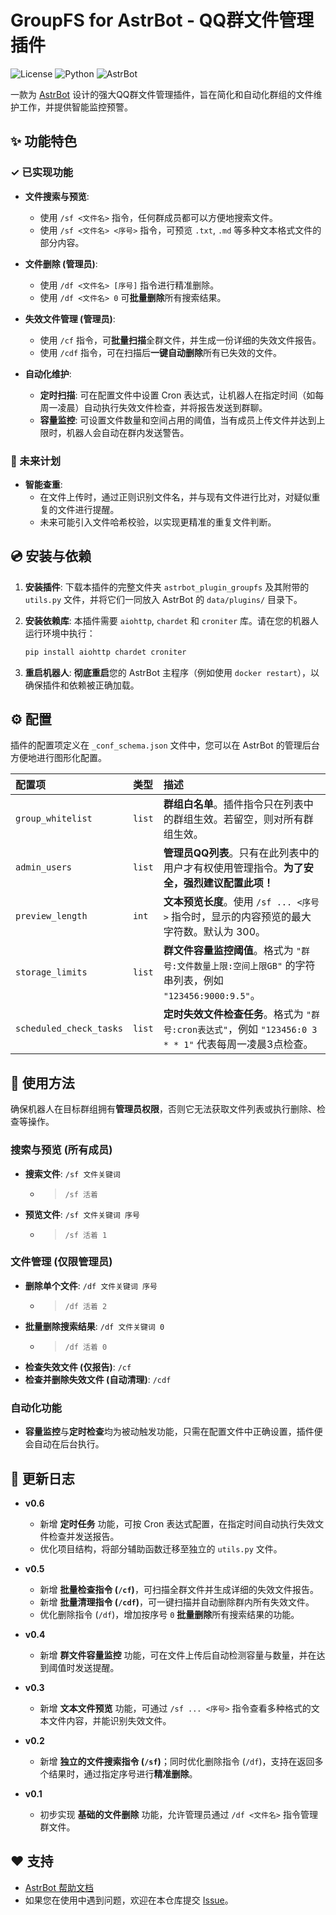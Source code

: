 # GroupFS for AstrBot - QQ群文件管理插件

![License](https://img.shields.io/badge/license-MIT-green)
![Python](https://img.shields.io/badge/python-3.10+-blue.svg)
![AstrBot](https://img.shields.io/badge/framework-AstrBot-orange)

一款为 [AstrBot](https://github.com/he0119/AstrBot) 设计的强大QQ群文件管理插件，旨在简化和自动化群组的文件维护工作，并提供智能监控预警。

## ✨ 功能特色

### ✓ 已实现功能

* **文件搜索与预览**:
  
  * 使用 `/sf <文件名>` 指令，任何群成员都可以方便地搜索文件。
  * 使用 `/sf <文件名> <序号>` 指令，可预览 `.txt`, `.md` 等多种文本格式文件的部分内容。
* **文件删除 (管理员)**:
  
  * 使用 `/df <文件名> [序号]` 指令进行精准删除。
  * 使用 `/df <文件名> 0` 可**批量删除**所有搜索结果。
* **失效文件管理 (管理员)**:
  
  * 使用 `/cf` 指令，可**批量扫描**全群文件，并生成一份详细的失效文件报告。
  * 使用 `/cdf` 指令，可在扫描后**一键自动删除**所有已失效的文件。
* **自动化维护**:
  
  * **定时扫描**: 可在配置文件中设置 Cron 表达式，让机器人在指定时间（如每周一凌晨）自动执行失效文件检查，并将报告发送到群聊。
  * **容量监控**: 可设置文件数量和空间占用的阈值，当有成员上传文件并达到上限时，机器人会自动在群内发送警告。

### 🚀 未来计划

* **智能查重**:
  * 在文件上传时，通过正则识别文件名，并与现有文件进行比对，对疑似重复的文件进行提醒。
  * 未来可能引入文件哈希校验，以实现更精准的重复文件判断。

## 💿 安装与依赖

1. **安装插件**: 下载本插件的完整文件夹 `astrbot_plugin_groupfs` 及其附带的 `utils.py` 文件，并将它们一同放入 AstrBot 的 `data/plugins/` 目录下。
2. **安装依赖库**: 本插件需要 `aiohttp`, `chardet` 和 `croniter` 库。请在您的机器人运行环境中执行：
    
    ```bash
    pip install aiohttp chardet croniter
    ```
3. **重启机器人**: **彻底重启**您的 AstrBot 主程序（例如使用 `docker restart`），以确保插件和依赖被正确加载。

## ⚙️ 配置

插件的配置项定义在 `_conf_schema.json` 文件中，您可以在 AstrBot 的管理后台方便地进行图形化配置。

| 配置项                  | 类型   | 描述                                                                                                   |
| :---------------------- | :----- | :----------------------------------------------------------------------------------------------------- |
| `group_whitelist`       | `list` | **群组白名单**。插件指令只在列表中的群组生效。若留空，则对所有群组生效。                                   |
| `admin_users`           | `list` | **管理员QQ列表**。只有在此列表中的用户才有权使用管理指令。**为了安全，强烈建议配置此项！** |
| `preview_length`        | `int`  | **文本预览长度**。使用 `/sf ... <序号>` 指令时，显示的内容预览的最大字符数。默认为 300。                  |
| `storage_limits`        | `list` | **群文件容量监控阈值**。格式为 `"群号:文件数量上限:空间上限GB"` 的字符串列表，例如 `"123456:9000:9.5"`。 |
| `scheduled_check_tasks` | `list` | **定时失效文件检查任务**。格式为 `"群号:cron表达式"`，例如 `"123456:0 3 * * 1"` 代表每周一凌晨3点检查。   |

## 📖 使用方法

确保机器人在目标群组拥有**管理员权限**，否则它无法获取文件列表或执行删除、检查等操作。

### 搜索与预览 (所有成员)

* **搜索文件**: `/sf 文件关键词`
  * > `/sf 活着`
* **预览文件**: `/sf 文件关键词 序号`
  * > `/sf 活着 1`

### 文件管理 (仅限管理员)

* **删除单个文件**: `/df 文件关键词 序号`
  * > `/df 活着 2`
* **批量删除搜索结果**: `/df 文件关键词 0`
  * > `/df 活着 0`
* **检查失效文件 (仅报告)**: `/cf`
* **检查并删除失效文件 (自动清理)**: `/cdf`

### 自动化功能

* **容量监控**与**定时检查**均为被动触发功能，只需在配置文件中正确设置，插件便会自动在后台执行。

## 📝 更新日志

* **v0.6**
  
  * 新增 **定时任务** 功能，可按 Cron 表达式配置，在指定时间自动执行失效文件检查并发送报告。
  * 优化项目结构，将部分辅助函数迁移至独立的 `utils.py` 文件。
* **v0.5**
  
  * 新增 **批量检查指令 (`/cf`)**，可扫描全群文件并生成详细的失效文件报告。
  * 新增 **批量清理指令 (`/cdf`)**，可一键扫描并自动删除群内所有失效文件。
  * 优化删除指令 (`/df`)，增加按序号 `0` **批量删除**所有搜索结果的功能。
* **v0.4**
  
  * 新增 **群文件容量监控** 功能，可在文件上传后自动检测容量与数量，并在达到阈值时发送提醒。
* **v0.3**
  
  * 新增 **文本文件预览** 功能，可通过 `/sf ... <序号>` 指令查看多种格式的文本文件内容，并能识别失效文件。
* **v0.2**
  
  * 新增 **独立的文件搜索指令 (`/sf`)**；同时优化删除指令 (`/df`)，支持在返回多个结果时，通过指定序号进行**精准删除**。
* **v0.1**
  
  * 初步实现 **基础的文件删除** 功能，允许管理员通过 `/df <文件名>` 指令管理群文件。

## ❤️ 支持

* [AstrBot 帮助文档](https://astrbot.app)
* 如果您在使用中遇到问题，欢迎在本仓库提交 [Issue](https://github.com/Foolllll-J/astrbot_plugin_GroupFS/issues)。

